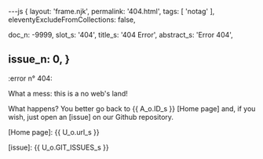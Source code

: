 ---js
{
  layout:    'frame.njk',
  permalink: '404.html',
  tags:      [ 'notag' ],
  eleventyExcludeFromCollections: false,

  doc_n: -9999,
  slot_s: '404',
  title_s:    '404 Error',
  abstract_s: 'Error 404',

  issue_n: 0,
}
---
:error n° 404:


What a mess: this is a no web's land!


What happens?
You better go back to {{ A_o.ID_s }} [Home page] and, if you wish, just open an [issue] on our Github repository.


[comment]: # (======== Links ========)

[Home page]: {{ U_o.url_s }}

[issue]: {{ U_o.GIT_ISSUES_s }}